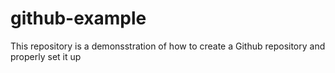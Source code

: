 # github-example
This repository is a demonsstration of how to create a Github repository and properly set it up
